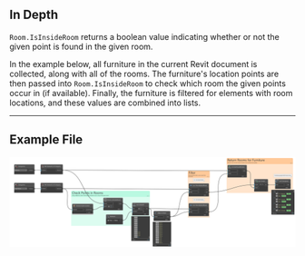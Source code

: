 ## In Depth
`Room.IsInsideRoom` returns a boolean value indicating whether or not the given point is found in the given room.

In the example below, all furniture in the current Revit document is collected, along with all of the rooms. The furniture's location points are then passed into `Room.IsInsideRoom` to check which room the given points occur in (if available). Finally, the furniture is filtered for elements with room locations, and these values are combined into lists.
___
## Example File

![Room.IsInsideRoom](./Revit.Elements.Room.IsInsideRoom_img.jpg)